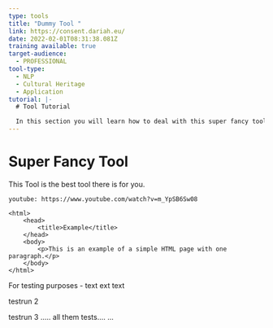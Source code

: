 ```yaml
---
type: tools
title: "Dummy Tool "
link: https://consent.dariah.eu/
date: 2022-02-01T08:31:38.081Z
training available: true
target-audience:
  - PROFESSIONAL
tool-type:
  - NLP
  - Cultural Heritage
  - Application
tutorial: |-
  # Tool Tutorial

  In this section you will learn how to deal with this super fancy tool.
---
```

# Super Fancy Tool

This Tool is the best tool there is for you. 

`youtube: https://www.youtube.com/watch?v=m_YpSB6Sw08`

```
<html>
    <head>
        <title>Example</title>
    </head>
    <body>
        <p>This is an example of a simple HTML page with one paragraph.</p>
    </body>
</html>
```

For testing purposes - text ext text 

testrun 2 

testrun 3 ..... all them tests.... ...